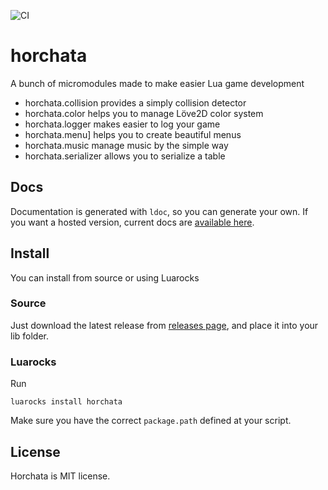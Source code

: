 ![CI](https://github.com/JuanjoSalvador/horchata/workflows/CI/badge.svg?branch=master)

# horchata
A bunch of micromodules made to make easier Lua game development

* horchata.collision provides a simply collision detector
* horchata.color helps you to manage Löve2D color system
* horchata.logger makes easier to log your game
* horchata.menu] helps you to create beautiful menus
* horchata.music manage music by the simple way
* horchata.serializer allows you to serialize a table

## Docs

Documentation is generated with `ldoc`, so you can generate your own. If you want a hosted version, current docs are [available here](https://jsalvador.me/horchata).

## Install

You can install from source or using Luarocks

### Source

Just download the latest release from [releases page](https://github.com/JuanjoSalvador/horchata/releases), and place it into your lib folder.

### Luarocks

Run

    luarocks install horchata

Make sure you have the correct `package.path` defined at your script.

## License

Horchata is MIT license.
